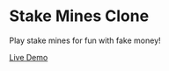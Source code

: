 <h1>Stake Mines Clone</h1>
<p>Play stake mines for fun with fake money!</p>
<a href="">Live Demo</a>
